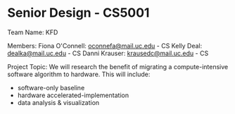 # Senior Design - CS5001

Team Name: KFD

Members:
Fiona O'Connell: oconnefa@mail.uc.edu - CS
Kelly Deal: dealka@mail.uc.edu - CS
Danni Krauser: krausedc@mail.uc.edu - CS

Project Topic:
We will research the benefit of migrating a compute-intensive software algorithm to hardware. This will include:
- software-only baseline
- hardware accelerated-implementation
- data analysis & visualization
